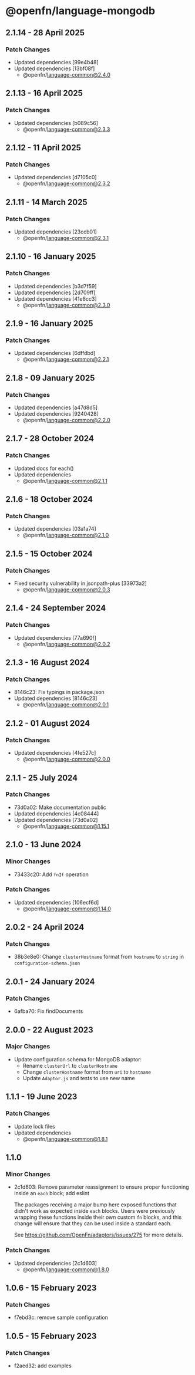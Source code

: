 # @openfn/language-mongodb

## 2.1.14 - 28 April 2025

### Patch Changes

* Updated dependencies \[99e4b48]
* Updated dependencies \[13bf08f]
  * @openfn/language-common@2.4.0

## 2.1.13 - 16 April 2025

### Patch Changes

* Updated dependencies \[b089c56]
  * @openfn/language-common@2.3.3

## 2.1.12 - 11 April 2025

### Patch Changes

* Updated dependencies \[d7105c0]
  * @openfn/language-common@2.3.2

## 2.1.11 - 14 March 2025

### Patch Changes

* Updated dependencies \[23ccb01]
  * @openfn/language-common@2.3.1

## 2.1.10 - 16 January 2025

### Patch Changes

* Updated dependencies \[b3d7f59]
* Updated dependencies \[2d709ff]
* Updated dependencies \[41e8cc3]
  * @openfn/language-common@2.3.0

## 2.1.9 - 16 January 2025

### Patch Changes

* Updated dependencies \[6dffdbd]
  * @openfn/language-common@2.2.1

## 2.1.8 - 09 January 2025

### Patch Changes

* Updated dependencies \[a47d8d5]
* Updated dependencies \[9240428]
  * @openfn/language-common@2.2.0

## 2.1.7 - 28 October 2024

### Patch Changes

* Updated docs for each()
* Updated dependencies
  * @openfn/language-common@2.1.1

## 2.1.6 - 18 October 2024

### Patch Changes

* Updated dependencies \[03a1a74]
  * @openfn/language-common@2.1.0

## 2.1.5 - 15 October 2024

### Patch Changes

* Fixed security vulnerability in jsonpath-plus \[33973a2]
  * @openfn/language-common@2.0.3

## 2.1.4 - 24 September 2024

### Patch Changes

* Updated dependencies \[77a690f]
  * @openfn/language-common@2.0.2

## 2.1.3 - 16 August 2024

### Patch Changes

* 8146c23: Fix typings in package.json
* Updated dependencies \[8146c23]
  * @openfn/language-common@2.0.1

## 2.1.2 - 01 August 2024

### Patch Changes

* Updated dependencies \[4fe527c]
  * @openfn/language-common@2.0.0

## 2.1.1 - 25 July 2024

### Patch Changes

* 73d0a02: Make documentation public
* Updated dependencies \[4c08444]
* Updated dependencies \[73d0a02]
  * @openfn/language-common@1.15.1

## 2.1.0 - 13 June 2024

### Minor Changes

* 73433c20: Add `fnIf` operation

### Patch Changes

* Updated dependencies \[106ecf6d]
  * @openfn/language-common@1.14.0

## 2.0.2 - 24 April 2024

### Patch Changes

* 38b3e8e0: Change `clusterHostname` format from `hostname` to `string` in
  `configuration-schema.json`

## 2.0.1 - 24 January 2024

### Patch Changes

* 6afba70: Fix findDocuments

## 2.0.0 - 22 August 2023

### Major Changes

* Update configuration schema for MongoDB adaptor:
  * Rename `clusterUrl` to `clusterHostname`
  * Change `clusterHostname` format from `uri` to `hostname`
  * Update `Adaptor.js` and tests to use new name

## 1.1.1 - 19 June 2023

### Patch Changes

* Update lock files
* Updated dependencies
  * @openfn/language-common@1.8.1

## 1.1.0

### Minor Changes

* 2c1d603: Remove parameter reassignment to ensure proper functioning inside an
  `each` block; add eslint

  The packages receiving a major bump here exposed functions that didn't work as
  expected inside `each` blocks. Users were previously wrapping these functions
  inside their own custom `fn` blocks, and this change will ensure that they can
  be used inside a standard each.

  See https://github.com/OpenFn/adaptors/issues/275 for more details.

### Patch Changes

* Updated dependencies \[2c1d603]
  * @openfn/language-common@1.8.0

## 1.0.6 - 15 February 2023

### Patch Changes

* f7ebd3c: remove sample configuration

## 1.0.5 - 15 February 2023

### Patch Changes

* f2aed32: add examples
